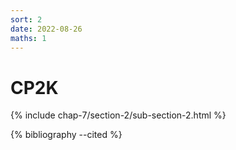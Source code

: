 ```yaml
---
sort: 2
date: 2022-08-26
maths: 1
---
```


# CP2K

{% include chap-7/section-2/sub-section-2.html %}

{% bibliography --cited %}

